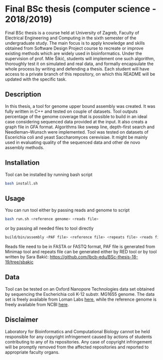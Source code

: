 # Final BSc thesis (computer science - 2018/2019)

Final BSc thesis is a course held at University of Zagreb, Faculty of Electrical Engineering and Computing in the sixth semester of the undergraduate study. The main focus is to apply knowledge and skills obtained from Software Design Project course to recreate or improve existing methods which are widely used in bioinformatics. Under the supervision of prof. Mile Šikić, students will implement one such algorithm, thoroughly test it on simulated and real data, and formally encapsulate the whole process by writing and defending a thesis. Each student will have access to a private branch of this repository, on which this README will be updated with the specific task.

## Description

In this thesis, a tool for genome upper bound assembly was created. It was fully written in C++ and tested on couple of datasets. Tool outputs percentage of the genome coverage that is possible to build in an ideal case considering sequenced data provided at the input. It also creats a graph file in GFA format. Algorithms like sweep line, depth-first search and Needleman–Wunsch were implemented. Tool was tested on datasets of Escerichia coli and yeast Saccharomyces cerevisiae. It might be mainly used in evaluating quality of the sequenced data and other de novo assembly methods.

## Installation

Tool can be installed by running bash script

```bash
bash install.sh
```

## Usage

You can run tool either by passing reads and genome to script

```bash
bash run.sh <reference genome> <reads file>
```

or by passing all needed files to tool directly

```bash
build/bin/assembly <PAF file> <reference file> <repeats file> <reads file>
```

Reads file need to be in FASTA or FASTQ format, PAF file is generated from Minimap tool and repeats file can be generated either by RED tool or by tool written by Sara Bakić: https://github.com/lbcb-edu/BSc-thesis-18-19/tree/sbakic

## Data

Tool can be tested on an Oxford Nanopore Technologies data set obtained by sequencing the Escherichia coli K-12 substr. MG1655 genome. The data set is freely available from Loman Labs [here](https://nanopore.s3.climb.ac.uk/MAP006-1_2D_pass.fasta), while the reference genome is freely available from NCBI [here](https://bit.ly/2PCYHWr).

## Disclaimer

Laboratory for Bioinformatics and Computational Biology cannot be held responsible for any copyright infringement caused by actions of students contributing to any of its repositories. Any case of copyright infringement will be promptly removed from the affected repositories and reported to appropriate faculty organs.
